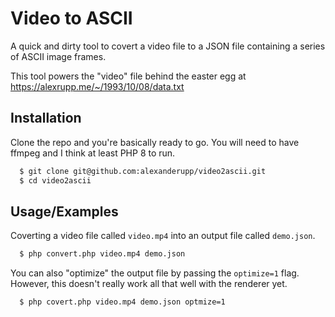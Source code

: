 
# Video to ASCII

A quick and dirty tool to covert a video file to a JSON file containing a series of ASCII image frames.

This tool powers the "video" file behind the easter egg at https://alexrupp.me/~/1993/10/08/data.txt
## Installation

Clone the repo and you're basically ready to go. You will need to have ffmpeg and I think at least PHP 8 to run.

```bash
  $ git clone git@github.com:alexanderupp/video2ascii.git
  $ cd video2ascii
```

## Usage/Examples

Coverting a video file called `video.mp4` into an output file called `demo.json`.

```bash
  $ php convert.php video.mp4 demo.json
```

You can also "optimize" the output file by passing the `optimize=1` flag. However, this doesn't really work all that well with the renderer yet.

```bash
  $ php covert.php video.mp4 demo.json optmize=1
```